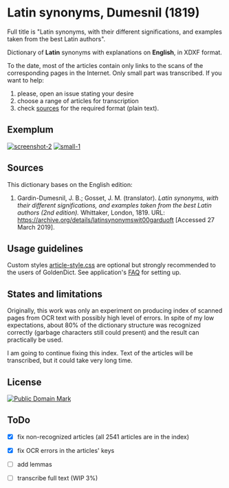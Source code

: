 # Latin synonyms, Dumesnil (1819)

Full title is "Latin synonyms, with their different significations, and examples taken from the best Latin authors".

Dictionary of **Latin** synonyms with explanations on **English**, in XDXF format.

To the date, most of the articles contain only links to the scans of the corresponding pages in the Internet. Only small part was transcribed. If you want to help:
1) please, open an issue stating your desire
1) choose a range of articles for transcription
1) check [sources](sources) for the required format (plain text).

## Exemplum

[![screenshot-2](https://user-images.githubusercontent.com/13879891/55178197-fc840c00-5195-11e9-93f2-1886384e0f84.png)](https://user-images.githubusercontent.com/13879891/55178184-f7bf5800-5195-11e9-83e1-3de7a284f08e.png) [![small-1](https://user-images.githubusercontent.com/13879891/55178292-29382380-5196-11e9-98c1-9f5a923d49ac.png)](https://user-images.githubusercontent.com/13879891/55178291-289f8d00-5196-11e9-9789-105892b99157.png)


## Sources

This dictionary bases on the English edition:
    
1. Gardin-Dumesnil, J. B.; Gosset, J. M. (translator). _Latin synonyms, with their different significations, and examples taken from the best Latin authors (2nd edition)._ Whittaker, London, 1819. URL: <https://archive.org/details/latinsynonymswit00garduoft> \[Accessed 27 March 2019\].


## Usage guidelines

Custom styles [article-style.css][2] are optional but strongly recommended to the users of GoldenDict. See application's [FAQ][1] for setting up.


## States and limitations

Originally, this work was only an experiment on producing index of scanned pages from OCR text with possibly high level of errors. In spite of my low expectations, about 80% of the dictionary structure was recognized correctly (garbage characters still could present) and the result can practically be used.

I am going to continue fixing this index. Text of the articles will be transcribed, but it could take very long time.


## License

<a rel="license" href="http://creativecommons.org/publicdomain/mark/1.0/">
<img src="https://licensebuttons.net/p/mark/1.0/88x31.png"
     style="border-style: none;" alt="Public Domain Mark" />
</a>


## ToDo

* [x] fix non-recognized articles (all 2541 articles are in the index)
* [x] fix OCR errors in the articles' keys
* [ ] add lemmas
* [ ] transcribe full text (WIP 3%)


[1]: http://goldendict.org/wiki/index.php/FAQ#How_do_I_change_the_font_used_for_the_articles.3F_Or_alter_its_appearance_in_any_other_way.3F
[2]: https://github.com/nikita-moor/latin-dictionary/blob/master/utils/article-style.css
